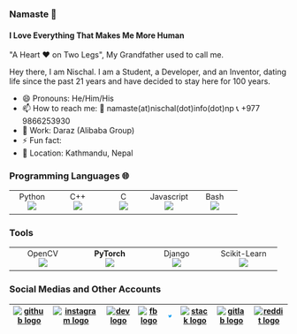 <!--
**theonlyNischal/theonlyNischal** is a ✨ _special_ ✨ repository because its `README.md` (this file) appears on your GitHub profile.

Here are some ideas to get you started:

- 🔭 I’m currently working on ...
- 🌱 I’m currently learning ...
- 👯 I’m looking to collaborate on ...
- 🤔 I’m looking for help with ...
- 💬 Ask me about ...
- 📫 How to reach me: ...
- 😄 Pronouns: ...
- ⚡ Fun fact: ...
-->


### Namaste :pray:

#### I Love Everything That Makes Me More Human

"A Heart :hearts: on Two Legs", My Grandfather used to call me.

Hey there, I am Nischal. I am a Student, a Developer, and an Inventor, dating life since the past 21 years and have decided to stay here for 100 years.

- 😄 Pronouns: He/Him/His
- 📫 How to reach me: :email: namaste(at)nischal(dot)info(dot)np        :telephone_receiver: +977 9866253930
- 🏢 Work: Daraz (Alibaba Group)
- ⚡ Fun fact: 
- :house_with_garden: Location: Kathmandu, Nepal

<!-- <p align="left">
  <img src="https://github-readme-stats.vercel.app/api?username=theonlynischal&show_icons=true" alt="theonlynischal" /> 

</p> -->

### Programming Languages 🌐
<table>
  <tbody>
    <tr valign="top">
      <td width="20%" align="center">
        <span>Python</span><br>
        <img height="64px" src="https://cdn.svgporn.com/logos/python.svg">
      </td>
      <td width="20%" align="center">
        <span>C++</span><br>
        <img height="64px" src="https://cdn.svgporn.com/logos/c-plusplus.svg">
      </td>
      <td width="20%" align="center">
        <span>C</span><br>
        <img height="64px" src="https://cdn.svgporn.com/logos/c.svg">
      </td>
      <td width="20%" align="center">
        <span>Javascript</span><br>
        <img height="64px" src="https://cdn.svgporn.com/logos/javascript.svg">
      </td>
      <td width="20%" align="center">
        <span>Bash</span><br>
        <img height="64px" src="https://camo.githubusercontent.com/7c9b27101ba491969d016f2f2427c3e066f7bd0b/68747470733a2f2f63646e2e7261776769742e636f6d2f6f64622f6f6666696369616c2d626173682d6c6f676f2f6d61737465722f6173736574732f4c6f676f732f4964656e746974792f504e472f424153485f6c6f676f2d7472616e73706172656e742d62672d636f6c6f722e706e67">
      </td>
    </tr>
    
  </tbody>
</table>

### Tools
<table>
  <tbody>
    <tr valign="top">
      <td width="20%" align="center">
        <span>OpenCV</span><br>
        <img height="64px" src="https://cdn.svgporn.com/logos/opencv.svg">
      </td>
      <td width="20%" align="center">
        <span><b>PyTorch</b></span><br>
        <img height="64px" src="https://upload.wikimedia.org/wikipedia/commons/thumb/9/96/Pytorch_logo.png/800px-Pytorch_logo.png">
      </td>
      <td width="20%" align="center">
        <span>Django</span><br>
        <img height="64px" src="https://static.djangoproject.com/img/logos/django-logo-positive.png">
      </td>
      <td width="20%" align="center">
        <span>Scikit-Learn</span><br>
        <img height="64px" src="https://scikit-learn.org/stable/_static/scikit-learn-logo-small.png">
      </td>
    </tr>
    
  </tbody>
</table>

### Social Medias and Other Accounts

| [<img src="https://cdn.svgporn.com/logos/github-octocat.svg" alt="github logo" width="34">](https://github.com/theonlynischal) | [<img src="https://cdn.svgporn.com/logos/instagram-icon.svg" alt="instagram logo" width="24">](https://www.instagram.com/dakkulanthu/) | [<img src="https://raw.githubusercontent.com/Delta456/Delta456/master/img/dev.png" alt="dev logo" width="24">](https://dev.to/theonlynischal)| [<img src="https://cdn.svgporn.com/logos/facebook.svg" alt="fb logo" width="24">](https://www.facebook.com/dakkulanthu) | [<img src="https://raw.githubusercontent.com/Delta456/Delta456/master/img/twitter.png" alt="twitter logo" width="34">](https://twitter.com/dakkulanthu) | [<img src="https://raw.githubusercontent.com/Delta456/Delta456/master/img/stack.svg" alt="stack logo" width="24">](https://stackoverflow.com/users/7098064/nischal-lal-shrestha) | [<img src="https://raw.githubusercontent.com/Delta456/Delta456/master/img/gitlab.png" alt="gitlab logo" width="24">](https://gitlab.com/theonlynischal) | [<img src="https://raw.githubusercontent.com/Delta456/Delta456/master/img/reddit.jpg" alt="reddit logo" width="24">](https://www.reddit.com/user/NischalLalShrestha)
|---|---|---|---|---|---|---|---|
